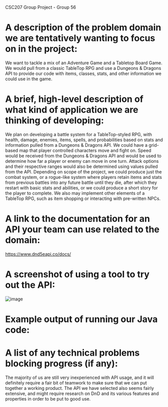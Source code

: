 CSC207 Group Project - Group 56
# A description of the problem domain we are tentatively wanting to focus on in the project:
We want to tackle a mix of an Adventure Game and a Tabletop Board Game. We would pull from a classic TableTop RPG and use a Dungeons & Dragons API to provide our code with items, classes, stats, and other information we could use in the game.

# A brief, high-level description of what kind of application we are thinking of developing:
We plan on developing a battle system for a TableTop-styled RPG, with health, damage, enemies, items, spells, and probabilities based on stats and information pulled from a Dungeons & Dragons API. We could have a grid-based map that player controlled characters move and fight on. Speed would be received from the Dungeons & Dragons API and would be used to determine how far a player or enemy can move in one turn. Attack options and their respective ranges would also be determined using values pulled from the API. Depending on scope of the project, we could produce just the combat system, or a rogue-like system where players retain items and stats from previous battles into any future battle until they die, after which they restart with basic stats and abilities, or we could produce a short story for the player to complete.
We also may implement other elements of a TableTop RPG, such as item shopping or interacting with pre-written NPCs.

# A link to the documentation for an API your team can use related to the domain:
https://www.dnd5eapi.co/docs/

# A screenshot of using a tool to try out the API:
![image](https://github.com/mjcohen364/noidea/assets/101151775/49458e72-712d-4a5f-b7c3-94fc1c382744)

# Example output of running our Java code:

# A list of any technical problems blocking progress (if any):
The majority of us are still very inexperienced with API usage, and it will definitely require a fair bit of teamwork to make sure that we can put together a working product. The API we have selected also seems fairly extensive, and might require research on DnD and its various features and properties in order to be put to good use.
